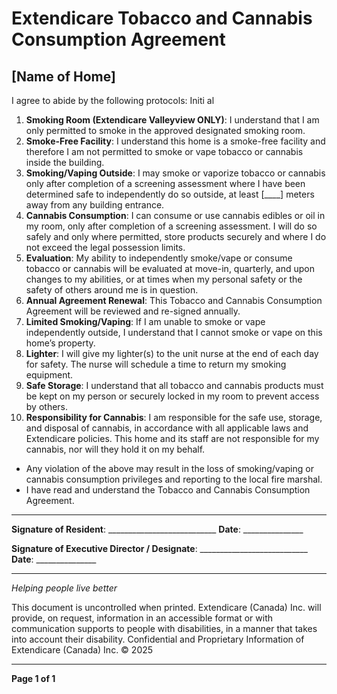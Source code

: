 # Extendicare Tobacco and Cannabis Consumption Agreement
## [Name of Home]

I agree to abide by the following protocols:                                      Initi
al

1. **Smoking Room (Extendicare Valleyview ONLY)**: I understand that I am only permitted to smoke in the approved designated smoking room.
2. **Smoke-Free Facility**: I understand this home is a smoke-free facility and therefore I am not permitted to smoke or vape tobacco or cannabis inside the building.
3. **Smoking/Vaping Outside**: I may smoke or vaporize tobacco or cannabis only after completion of a screening assessment where I have been determined safe to independently do so outside, at least [____] meters away from any building entrance.
4. **Cannabis Consumption**: I can consume or use cannabis edibles or oil in my room, only after completion of a screening assessment. I will do so safely and only where permitted, store products securely and where I do not exceed the legal possession limits.
5. **Evaluation**: My ability to independently smoke/vape or consume tobacco or cannabis will be evaluated at move-in, quarterly, and upon changes to my abilities, or at times when my personal safety or the safety of others around me is in question.
6. **Annual Agreement Renewal**: This Tobacco and Cannabis Consumption Agreement will be reviewed and re-signed annually.
7. **Limited Smoking/Vaping**: If I am unable to smoke or vape independently outside, I understand that I cannot smoke or vape on this home’s property.
8. **Lighter**: I will give my lighter(s) to the unit nurse at the end of each day for safety. The nurse will schedule a time to return my smoking equipment.
9. **Safe Storage**: I understand that all tobacco and cannabis products must be kept on my person or securely locked in my room to prevent access by others.
10. **Responsibility for Cannabis**: I am responsible for the safe use, storage, and disposal of cannabis, in accordance with all applicable laws and Extendicare policies. This home and its staff are not responsible for my cannabis, nor will they hold it on my behalf.

- Any violation of the above may result in the loss of smoking/vaping or cannabis consumption privileges and reporting to the local fire marshal.
- I have read and understand the Tobacco and Cannabis Consumption Agreement.

----

**Signature of Resident**: ___________________________  **Date**: _______________

**Signature of Executive Director / Designate**: ___________________________  **Date**: _______________

----

*Helping people live better*

This document is uncontrolled when printed. Extendicare (Canada) Inc. will provide, on request, information in an accessible format or with communication supports to people with disabilities, in a manner that takes into account their disability. Confidential and Proprietary Information of Extendicare (Canada) Inc. © 2025

----

**Page 1 of 1**